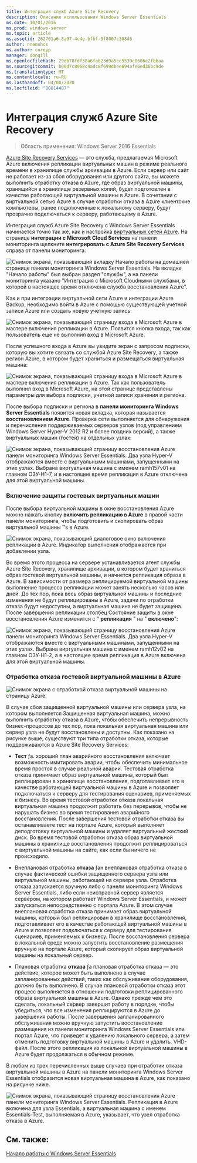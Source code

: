 ```yaml
---
title: Интеграция служб Azure Site Recovery
description: Описание использования Windows Server Essentials
ms.date: 10/01/2016
ms.prod: windows-server
ms.topic: article
ms.assetid: 262701a6-8a97-4c4e-bfbf-9f8007c308d6
author: nnamuhcs
ms.author: coreyp
manager: dongill
ms.openlocfilehash: 29db78fdf38a6fab23d9a5ec5539c0606e2fbbaa
ms.sourcegitcommit: b00d7c8968c4adc8f699dbee694afe6ed36bc9de
ms.translationtype: MT
ms.contentlocale: ru-RU
ms.lasthandoff: 04/08/2020
ms.locfileid: "80814487"
---
```

# <a name="azure-site-recovery-services-integration"></a>Интеграция служб Azure Site Recovery

>Область применения: Windows Server 2016 Essentials

[Azure Site Recovery Services](https://docs.microsoft.com/azure/site-recovery/) — это служба, предлагаемая Microsoft Azure включения репликации виртуальных машин в режиме реального времени в хранилище службы архивации в Azure. Если сервер или сайт не работает из-за сбоя оборудования или другого сайта, вы можете выполнить отработку отказа в Azure, где образ виртуальной машины, хранящийся в хранилище резервных копий, будет подготовлен в качестве работающей виртуальной машины в Azure. В сочетании с виртуальной сетью Azure в случае отработки отказа в Azure клиентские компьютеры, ранее подключенные к локальному серверу, будут прозрачно подключаться к серверу, работающему в Azure.

Интеграция служб Azure Site Recovery с Windows Server Essentials начинается точно так же, как и настройка [виртуальных сетей Azure](azure-virtual-network-integration.md). На странице **интеграции с Microsoft Cloud Services** на панели мониторинга щелкните **интегрировать с Azure Site Recovery Services** справа от панели мониторинга:

![Снимок экрана, показывающий вкладку Начало работы на домашней странице панели мониторинга Windows Server Essentials. На вкладке "Начало работы" был выбран раздел "службы", а на панели мониторинга указано "Интеграция с Microsoft Cloudными службами, в которой в настоящее время отключена служба восстановления Azure".](media/azure-site-recovery-1.PNG)

Как и при интеграции виртуальной сети Azure и интеграции Azure Backup, необходимо войти в Azure с помощью существующей учетной записи Azure или создать новую учетную запись:

![Снимок экрана, показывающий страницу входа в Microsoft Azure в мастере включения репликации в Azure. Появится кнопка входа, так как пользователь еще не выполнил вход в Microsoft Azure.](media/azure-site-recovery-2.PNG)

После успешного входа в Azure вы увидите экран с запросом подписки, которую вы хотите связать со службой Azure Site Recovery, а также регион Azure, в котором будет храниться и размещаться виртуальная машина:

![Снимок экрана, показывающий страницу входа в Microsoft Azure в мастере включения репликации в Azure. Так как пользователь выполнил вход в Microsoft Azure, на этой странице представлены параметры для выбора подписки, учетной записи хранения и региона.](media/azure-site-recovery-3.PNG)

После выбора подписки и региона в **панели мониторинга Windows Server Essentials** появится новая вкладка, которая называется **восстановлением Azure**. Проверка сети выполняется для обнаружения и перечисления поддерживаемых серверов узлов (под управлением Windows Server Hyper-V 2012 R2 и более поздних версий), а также виртуальных машин (гостей) на отдельных узлах:

![Снимок экрана, показывающий страницу восстановления Azure панели мониторинга Windows Server Essentials. Два узла Hyper-V отображаются вместе с виртуальными машинами, запущенными на этих узлах. Выбрана виртуальная машина с именем ramh157v01 на главном ОЗУ-H1-7, и в настоящее время репликация в Azure отключена для этой виртуальной машины.](media/azure-site-recovery-4.PNG)

### <a name="enabling-guest-virtual-machines-for-protection"></a>Включение защиты гостевых виртуальных машин

После выбора виртуальной машины в окне восстановления Azure можно нажать кнопку **включить репликацию в Azure** в правой части панели мониторинга, чтобы подготовить и скопировать образ виртуальной машины &trade;s в Azure.

![Снимок экрана, показывающий диалоговое окно включения репликации в Azure. Индикатор выполнения отображается при добавлении узла.](media/azure-site-recovery-5.PNG)

Во время этого процесса на сервере устанавливается агент службы Azure Site Recovery, хранилище архивации, в котором будет храниться образ гостевой виртуальной машины, и начнется репликация образа в Azure. В зависимости от размера реплицируемой виртуальной машины выполнение процесса репликации может занять несколько часов или дней. До тех пор, пока весь образ виртуальной машины и последние изменения не будут реплицированы в Azure, задачи по отработки отказа будут недоступны, а виртуальная машина не будет защищена. После завершения репликации столбец Состояние защиты в окне восстановления Azure изменится с " **репликация** " на " **включено**":

![Снимок экрана, показывающий страницу восстановления Azure панели мониторинга Windows Server Essentials. Два узла Hyper-V отображаются вместе с виртуальными машинами, запущенными на этих узлах. Выбрана виртуальная машина с именем ramh12v02 на главном ОЗУ-H1-2, а в настоящее время репликация в Azure включена для этой виртуальной машины.](media/azure-site-recovery-6.PNG)

### <a name="failover-of-a-guest-vm-to-azure"></a>Отработка отказа гостевой виртуальной машины в Azure

![Снимок экрана с отработкой отказа виртуальной машины на страницу Azure.](media/azure-site-recovery-7.PNG)

В случае сбоя защищенной виртуальной машины или сервера узла, на котором выполняется Защищенная виртуальная машина, можно выполнить отработку отказа в Azure, чтобы обеспечить непрерывность бизнес-процессов до тех пор, пока локальная виртуальная машина или сервер узла не будут восстановлены и доступны. Как показано на рисунке выше, существуют три типа отработки отказа, которые поддерживаются в Azure Site Recovery Services:

-   **Тест** ƒа. хороший план аварийного восстановления включает возможность имитировать аварии, чтобы обеспечить минимальное время простоя в случае реальной аварии. Тестовая отработка отказа принимает образ виртуальной машины, который был реплицирован в хранилище восстановления, подготавливает его в качестве работающей виртуальной машины в Azure и позволяет подключаться к серверу для тестирования сценариев, применяемых к бизнесу. Во время тестовой отработки отказа локальная виртуальная машина продолжит работать без перерывов, чтобы не нарушать бизнес во время тестирования аварийного восстановления. После завершения тестовой отработки отказа вы останавливаете тест на портале Azure, который выполняет деподготовку виртуальной машины и удаляет виртуальный жесткий диск. Во время тестовой отработки отказа образ виртуальной машины в хранилище восстановления продолжит реплицироваться с виртуальной машины на сайте, как если бы ничего не происходило.

-   Внеплановая отработка **отказа** ƒан внеплановая отработка отказа в случае фактической ошибки защищенного сервера узла или виртуальной машины, работающей на сервере узла. Отработка отказа запускается вручную либо с панели мониторинга Windows Server Essentials, либо если неисправной сервер является сервером, на котором работает Windows Server Essentials, и может запускаться непосредственно с портала Azure. В этом случае внеплановая отработка отказа принимает образ виртуальной машины, который был реплицирован в хранилище восстановления, подготавливает его в качестве работающей виртуальной машины в Azure и позволяет подключаться к серверу для тестирования сценариев, применяемых к бизнесу. После восстановления сервера в локальной среде можно запустить восстановление размещения вручную на портале Azure, который скопирует образ виртуальной машины на локальный сервер.

-   Плановая отработка **отказа** ƒа плановая отработка отказа — это действие, которое может быть выполнено в случае запланированных действий, таких как обслуживание оборудования, должно быть выполнено. В случае плановой отработки отказа этот процесс выполняется в отношении подготовки реплицированного образа виртуальной машины в Azure. Однако прежде чем это сделать, локальный сервер завершит работу в порядке, чтобы убедиться, что все изменения реплицируются в Azure до завершения работы. После завершения запланированного обслуживания можно вручную запустить восстановление размещения из панели мониторинга Windows Server Essentials или портал Azure, что приведет к удалению локального сервера, а затем отменить подготовку виртуальной машины в Azure и удалить. VHD-файл. После этого репликация из локальной виртуальной машины в Azure будет продолжаться в обычном режиме.

В любом из трех перечисленных выше случаев при отработки отказа виртуальной машины в Azure на панели мониторинга Windows Server Essentials отобразится новая виртуальная машина в Azure, как показано на рисунке ниже.

![Снимок экрана, показывающий страницу восстановления Azure панели мониторинга Windows Server Essentials. Репликация в Azure включена для узла Essentials, а виртуальная машина с именем Essentials-Test, выполняемая в Azure, указывает, что узел отработка отказа в Azure.](media/azure-site-recovery-8.PNG)

<a name="see-also"></a>См. также:
--------
[Начало работы с Windows Server Essentials](get-started.md)
